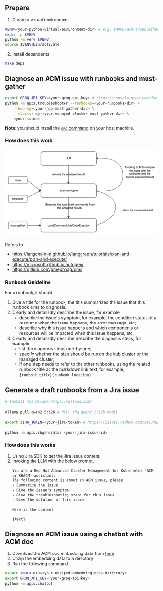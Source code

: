 ## Prepare

1. Create a virtual environment

```sh
VENV=<your-python-virtual-environment-dir> # e.g. $HOME/acm-troubleshooter/.venv
mkdir -p $VENV
python -m venv $VENV
source $VENV/bin/activate
```

2. Install dependents

```sh
make deps
```

## Diagnose an ACM issue with runbooks and must-gather

```sh
export GROQ_API_KEY=<your-groq-api-key> # https://console.groq.com/docs/models
python -m apps.troubleshooter --runbooks=<your-runbooks-dir> \
    --hub-mg=<your-hub-must-gather-dir> \
    --cluster-mg=<your-managed-cluster-must-gather-dir> \
    <your-issue>
```

**Note**: you should install the [`omc` command](https://github.com/gmeghnag/omc) on your host machine.

### How does this work

![diagnosis-flow](./imgs/troubleshooting-flow.png)

Refers to
- https://langchain-ai.github.io/langgraph/tutorials/plan-and-execute/plan-and-execute/
- https://microsoft.github.io/autogen/
- https://github.com/gmeghnag/omc

### Runbook Guideline

For a runbook, it should

1. Give a title for the runbook, the title summarizes the issue that this runbook aims to diagnosis.
2. Clearly and detailedly describe the issue, for example
    - describe the issue's symptom, for example, the condition status of a resource when the issue happens, the error message, etc;
    - describe why this issue happens and which components or resources will be impacted when this issue happens, etc.
3. Clearly and detailedly describe describe the diagnosis steps, for example
    - list the diagnosis steps one-by-one;
    - specify whether the step should be run on the hub cluster or the managed cluster;
    - if one step needs to refer to the other runbooks, using the related runbook title as the markdown link text, for example, `[runbook_title](runbook_location)`

## Generate a draft runbooks from a Jira issue

```sh
# Install the Ollama https://ollama.com/

ollama pull qwen2.5:32b # Pull the qwen2.5:32b model

export JIRA_TOKEN=<your-jira-token> # https://issues.redhat.com/secure/ViewProfile.jspa?selectedTab=com.atlassian.pats.pats-plugin:jira-user-personal-access-tokens

python -m apps.rbgenerator <your-jira-issue-id>
```

### How does this works

1. Using Jira SDK to get the Jira issue content.
2. Invoking the LLM with the below prompt,
    ```
    You are a Red Hat Advanced Cluster Management for Kubernetes (ACM or RHACM) assistant.
    The following content is about an ACM issue, please 
    - Summarize the issue
    - Give the issue's symptom
    - Give the troubleshooting steps for this issue
    - Give the solution of this issue

    Here is the content

    {text}
    ```

## Diagnose an ACM issue using a chatbot with ACM doc

1. Download the ACM doc embedding data from [here](https://drive.google.com/file/d/1H-ColxJFdH2KiSqdmKITmrJm3VToADb0/view?usp=sharing)
2. Unzip the embedding data to a directory
3. Run the following command

```sh
export INDEX_DIR=<your-unziped-embedding-data-directory>
export GROQ_API_KEY=<your-groq-api-key>
python -m apps.chatbot
```
